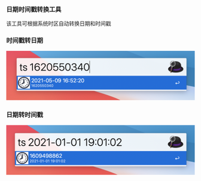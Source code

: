 ### 日期时间戳转换工具
该工具可根据系统时区自动转换日期和时间戳

### 时间戳转日期
![Search by host](imgs/timestamp2date.png)

### 日期转时间戳
![Search by host](imgs/date2timestamp.png)